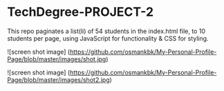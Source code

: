 # TechDegree-PROJECT-2
This repo paginates a list(li) of 54 students in the index.html file, to 10 students per page, using JavaScript for functionality & CSS for styling.

![screen shot image] (https://github.com/osmankbk/My-Personal-Profile-Page/blob/master/images/shot.jpg)

![screen shot image] (https://github.com/osmankbk/My-Personal-Profile-Page/blob/master/images/shot2.jpg)
